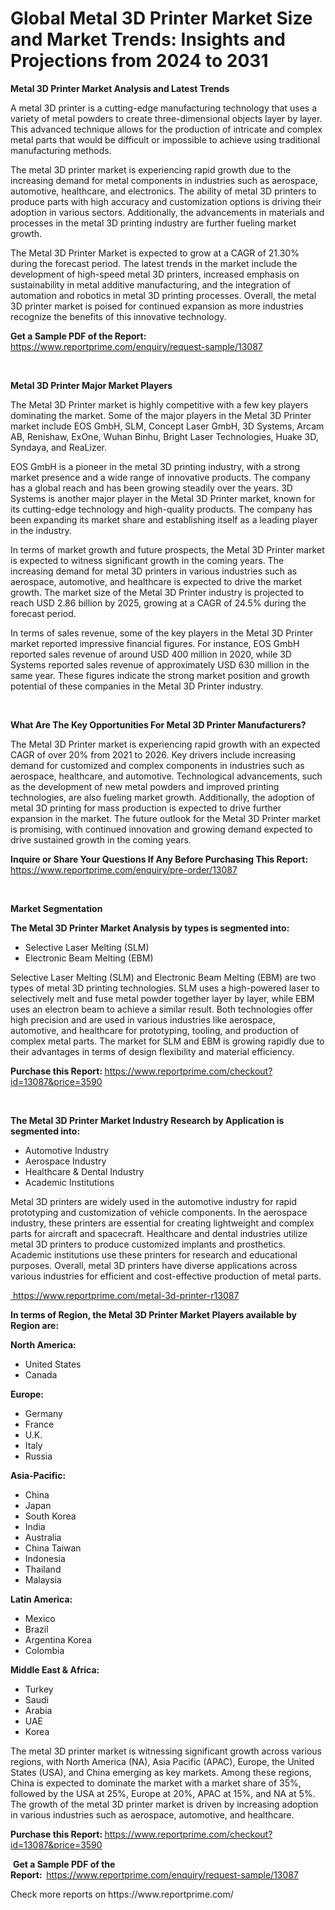 <p><h1>Global Metal 3D Printer Market Size and Market Trends: Insights and Projections from 2024 to 2031</h1></p><p><strong>Metal 3D Printer Market Analysis and Latest Trends</strong></p>
<p><p>A metal 3D printer is a cutting-edge manufacturing technology that uses a variety of metal powders to create three-dimensional objects layer by layer. This advanced technique allows for the production of intricate and complex metal parts that would be difficult or impossible to achieve using traditional manufacturing methods.</p><p>The metal 3D printer market is experiencing rapid growth due to the increasing demand for metal components in industries such as aerospace, automotive, healthcare, and electronics. The ability of metal 3D printers to produce parts with high accuracy and customization options is driving their adoption in various sectors. Additionally, the advancements in materials and processes in the metal 3D printing industry are further fueling market growth.</p><p>The Metal 3D Printer Market is expected to grow at a CAGR of 21.30% during the forecast period. The latest trends in the market include the development of high-speed metal 3D printers, increased emphasis on sustainability in metal additive manufacturing, and the integration of automation and robotics in metal 3D printing processes. Overall, the metal 3D printer market is poised for continued expansion as more industries recognize the benefits of this innovative technology.</p></p>
<p><strong>Get a Sample PDF of the Report:&nbsp;</strong> <a href="https://www.reportprime.com/enquiry/request-sample/13087">https://www.reportprime.com/enquiry/request-sample/13087</a></p>
<p>&nbsp;</p>
<p><strong>Metal 3D Printer Major Market Players</strong></p>
<p><p>The Metal 3D Printer market is highly competitive with a few key players dominating the market. Some of the major players in the Metal 3D Printer market include EOS GmbH, SLM, Concept Laser GmbH, 3D Systems, Arcam AB, Renishaw, ExOne, Wuhan Binhu, Bright Laser Technologies, Huake 3D, Syndaya, and ReaLizer.</p><p>EOS GmbH is a pioneer in the metal 3D printing industry, with a strong market presence and a wide range of innovative products. The company has a global reach and has been growing steadily over the years. 3D Systems is another major player in the Metal 3D Printer market, known for its cutting-edge technology and high-quality products. The company has been expanding its market share and establishing itself as a leading player in the industry.</p><p>In terms of market growth and future prospects, the Metal 3D Printer market is expected to witness significant growth in the coming years. The increasing demand for metal 3D printers in various industries such as aerospace, automotive, and healthcare is expected to drive the market growth. The market size of the Metal 3D Printer industry is projected to reach USD 2.86 billion by 2025, growing at a CAGR of 24.5% during the forecast period.</p><p>In terms of sales revenue, some of the key players in the Metal 3D Printer market reported impressive financial figures. For instance, EOS GmbH reported sales revenue of around USD 400 million in 2020, while 3D Systems reported sales revenue of approximately USD 630 million in the same year. These figures indicate the strong market position and growth potential of these companies in the Metal 3D Printer industry.</p></p>
<p>&nbsp;</p>
<p><strong>What Are The Key Opportunities For Metal 3D Printer Manufacturers?</strong></p>
<p><p>The Metal 3D Printer market is experiencing rapid growth with an expected CAGR of over 20% from 2021 to 2026. Key drivers include increasing demand for customized and complex components in industries such as aerospace, healthcare, and automotive. Technological advancements, such as the development of new metal powders and improved printing technologies, are also fueling market growth. Additionally, the adoption of metal 3D printing for mass production is expected to drive further expansion in the market. The future outlook for the Metal 3D Printer market is promising, with continued innovation and growing demand expected to drive sustained growth in the coming years.</p></p>
<p><strong>Inquire or Share Your Questions If Any Before Purchasing This Report:</strong> <a href="https://www.reportprime.com/enquiry/pre-order/13087">https://www.reportprime.com/enquiry/pre-order/13087</a></p>
<p>&nbsp;</p>
<p><strong>Market Segmentation</strong></p>
<p><strong>The Metal 3D Printer Market Analysis by types is segmented into:</strong></p>
<p><ul><li>Selective Laser Melting (SLM)</li><li>Electronic Beam Melting (EBM)</li></ul></p>
<p><p>Selective Laser Melting (SLM) and Electronic Beam Melting (EBM) are two types of metal 3D printing technologies. SLM uses a high-powered laser to selectively melt and fuse metal powder together layer by layer, while EBM uses an electron beam to achieve a similar result. Both technologies offer high precision and are used in various industries like aerospace, automotive, and healthcare for prototyping, tooling, and production of complex metal parts. The market for SLM and EBM is growing rapidly due to their advantages in terms of design flexibility and material efficiency.</p></p>
<p><strong>Purchase this Report:&nbsp;</strong><a href="https://www.reportprime.com/checkout?id=13087&price=3590">https://www.reportprime.com/checkout?id=13087&price=3590</a></p>
<p>&nbsp;</p>
<p><strong>The Metal 3D Printer Market Industry Research by Application is segmented into:</strong></p>
<p><ul><li>Automotive Industry</li><li>Aerospace Industry</li><li>Healthcare & Dental Industry</li><li>Academic Institutions</li></ul></p>
<p><p>Metal 3D printers are widely used in the automotive industry for rapid prototyping and customization of vehicle components. In the aerospace industry, these printers are essential for creating lightweight and complex parts for aircraft and spacecraft. Healthcare and dental industries utilize metal 3D printers to produce customized implants and prosthetics. Academic institutions use these printers for research and educational purposes. Overall, metal 3D printers have diverse applications across various industries for efficient and cost-effective production of metal parts.</p></p>
<p><a href="https://www.reportprime.com/metal-3d-printer-r13087">&nbsp;https://www.reportprime.com/metal-3d-printer-r13087</a></p>
<p><strong>In terms of Region, the Metal 3D Printer Market Players available by Region are:</strong></p>
<p>
    <p> <strong> North America: </strong>
        <ul>
            <li>United States</li>
            <li>Canada</li>
        </ul>
        </p> 
    <p> <strong> Europe: </strong>
        <ul>
            <li>Germany</li>
            <li>France</li>
            <li>U.K.</li>
            <li>Italy</li>
            <li>Russia</li>
        </ul>
        </p> 
    <p> <strong> Asia-Pacific: </strong>
        <ul>
            <li>China</li>
            <li>Japan</li>
            <li>South Korea</li>
            <li>India</li>
            <li>Australia</li>
            <li>China Taiwan</li>
            <li>Indonesia</li>
            <li>Thailand</li>
            <li>Malaysia</li>
        </ul>
        </p> 
    <p> <strong> Latin America: </strong>
        <ul>
            <li>Mexico</li>
            <li>Brazil</li>
            <li>Argentina Korea</li>
            <li>Colombia</li>
        </ul>
        </p> 
    <p> <strong> Middle East & Africa: </strong>
        <ul>
            <li>Turkey</li>
            <li>Saudi</li>
            <li>Arabia</li>
            <li>UAE</li>
            <li>Korea</li>
        </ul>
    </p>
    </p>
<p><p>The metal 3D printer market is witnessing significant growth across various regions, with North America (NA), Asia Pacific (APAC), Europe, the United States (USA), and China emerging as key markets. Among these regions, China is expected to dominate the market with a market share of 35%, followed by the USA at 25%, Europe at 20%, APAC at 15%, and NA at 5%. The growth of the metal 3D printer market is driven by increasing adoption in various industries such as aerospace, automotive, and healthcare.</p></p>
<p><strong>Purchase this Report: </strong><a href="https://www.reportprime.com/checkout?id=13087&price=3590">https://www.reportprime.com/checkout?id=13087&price=3590</a></p>
<p>&nbsp;<strong>Get a Sample PDF of the Report:&nbsp;&nbsp;</strong><a href="https://www.reportprime.com/enquiry/request-sample/13087">https://www.reportprime.com/enquiry/request-sample/13087</a></p>
<p><strong></strong></p>
<p>Check more reports on https://www.reportprime.com/</p>
